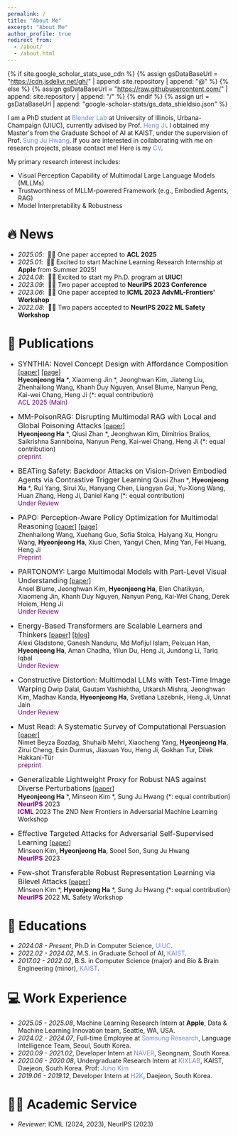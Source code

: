 ```yaml
---
permalink: /
title: "About Me"
excerpt: "About Me"
author_profile: true
redirect_from: 
  - /about/
  - /about.html
---
```


{% if site.google_scholar_stats_use_cdn %}
{% assign gsDataBaseUrl = "https://cdn.jsdelivr.net/gh/" | append: site.repository | append: "@" %}
{% else %}
{% assign gsDataBaseUrl = "https://raw.githubusercontent.com/" | append: site.repository | append: "/" %}
{% endif %}
{% assign url = gsDataBaseUrl | append: "google-scholar-stats/gs_data_shieldsio.json" %}

<span class='anchor' id='about-me'></span>

I am a PhD student at <a href="https://blender.cs.illinois.edu/" style="color: #7289da; text-decoration: none;">Blender Lab</a> at University of Illinois, Urbana-Champaign (UIUC), currently advised by Prof. <a href="https://blender.cs.illinois.edu/hengji.html" style="color: #7289da; text-decoration: none;">Heng Ji</a>. I obtained my Master's from the Graduate School of AI at KAIST, under the supervision of Prof. <a href="http://www.sungjuhwang.com/" style="color: #7289da; text-decoration: none;">Sung Ju Hwang</a>. If you are interested in collaborating with me on research projects, please contact me! Here is my <a href="https://drive.google.com/file/d/1WPAKJlVjXd3UItwzdtuC9zdM2vN9e8K3/view?usp=sharing" style="color: #7289da; text-decoration:none">CV</a>.

My primary research interest includes:
- Visual Perception Capability of Multimodal Large Language Models (MLLMs)
- Trustworthiness of MLLM-powered Framework (e.g., Embodied Agents, RAG)
- Model Interpretability & Robustness


# 🔥 News
- *2025.05*: &nbsp;🎉🎉 One paper accepted to **ACL 2025** 
- *2025.01*: &nbsp;🎉🎉 Excited to start Machine Learning Research Internship at **Apple** from Summer 2025!
- *2024.08*: &nbsp;🤘🤘 Excited to start my Ph.D. program at **UIUC**! 
- *2023.09*: &nbsp;🎉🎉 Two paper accepted to **NeurIPS 2023 Conference** 
- *2023.06*: &nbsp;🎉🎉 One paper accepted to **ICML 2023 AdvML-Frontiers' Workshop** 
- *2022.08*: &nbsp;🎉🎉 Two papers accepted to **NeurIPS 2022 ML Safety Workshop**

# 📝 Publications 
- <font size="3">SYNTHIA: Novel Concept Design with Affordance Composition</font> 
[[paper]](https://arxiv.org/abs/2502.17793) [[page]](https://synthia-uiuc.github.io/synthia.github.io/)\
**Hyeonjeong Ha** *, Xiaomeng Jin *, Jeonghwan Kim, Jiateng Liu, Zhenhailong Wang, Khanh Duy Nguyen, Ansel Blume, Nanyun Peng, Kai-wei Chang, Heng Ji (\*: equal contribution)  \
<span style="color:purple">ACL 2025 (Main)</span>

- <font size="3">MM-PoisonRAG: Disrupting Multimodal RAG with Local and Global Poisoning Attacks</font> 
[[paper]](https://arxiv.org/abs/2502.17832) \
**Hyeonjeong Ha** *, Qiusi Zhan *, Jeonghwan Kim, Dimitrios Bralios, Saikrishna Sanniboina, Nanyun Peng, Kai-wei Chang, Heng Ji (\*: equal contribution)  \
<span style="color:purple">preprint</span> 

- <font size="3">BEATing Safety: Backdoor Attacks on Vision-Driven Embodied Agents via Contrastive Trigger Learning</font> 
Qiusi Zhan *, **Hyeonjeong Ha** *, Rui Yang, Sirui Xu, Hanyang Chen, Liangyan Gui, Yu-Xiong Wang, Huan Zhang, Heng Ji, Daniel Kang (\*: equal contribution) \
<span style="color:purple">Under Review</span> 

- <font size="3">PAPO: Perception-Aware Policy Optimization for Multimodal Reasoning</font>
[[paper]](https://arxiv.org/abs/2507.06448)  [[page]](https://mikewangwzhl.github.io/PAPO/)\
Zhenhailong Wang, Xuehang Guo, Sofia Stoica, Haiyang Xu, Hongru Wang, **Hyeonjeong Ha**, Xiusi Chen, Yangyi Chen, Ming Yan, Fei Huang, Heng Ji  \
<span style="color:purple">Preprint</span>

- <font size="3">PARTONOMY: Large Multimodal Models with Part-Level Visual Understanding</font>
[[paper]](https://arxiv.org/abs/2505.20759) \
Ansel Blume, Jeonghwan Kim, **Hyeonjeong Ha**, Elen Chatikyan, Xiaomeng Jin, Khanh Duy Nguyen, Nanyun Peng, Kai-Wei Chang, Derek Hoiem, Heng Ji  \
<span style="color:purple">Under Review</span>

- <font size="3">Energy-Based Transformers are Scalable Learners and Thinkers</font>
[[paper]](https://arxiv.org/abs/2507.02092) [[blog]](https://alexiglad.github.io/blog/2025/ebt/) \
Alexi Gladstone, Ganesh Nanduru, Md Mofijul Islam, Peixuan Han, **Hyeonjeong Ha**, Aman Chadha, Yilun Du, Heng Ji, Jundong Li, Tariq Iqbal  \
<span style="color:purple">Under Review</span>

- <font size="3">Constructive Distortion: Multimodal LLMs with Test-Time Image Warping</font> 
Dwip Dalal, Gautam Vashishtha, Utkarsh Mishra, Jeonghwan Kim, Madhav Kanda, **Hyeonjeong Ha**, Svetlana Lazebnik, Heng Ji, Unnat Jain  \
<span style="color:purple">Under Review</span>

- <font size="3">Must Read: A Systematic Survey of Computational Persuasion</font> 
[[paper]](https://www.arxiv.org/abs/2505.07775) \
Nimet Beyza Bozdag, Shuhaib Mehri, Xiaocheng Yang, **Hyeonjeong Ha**, Zirui Cheng, Esin Durmus, Jiaxuan You, Heng Ji, Gokhan Tur, Dilek Hakkani-Tür  \
<span style="color:purple">preprint</span>

- <font size="3">Generalizable Lightweight Proxy for Robust NAS against Diverse Perturbations</font> 
[[paper]](https://arxiv.org/abs/2306.05031) \
**Hyeonjeong Ha** *, Minseon Kim *, Sung Ju Hwang (\*: equal contribution)  \
<span style="color:purple">**NeurIPS**</span> 2023 \
<span style="color:purple">**ICML**</span> 2023 The 2ND New Frontiers in Adversarial Machine Learning Workshop


- <font size="3">Effective Targeted Attacks for Adversarial Self-Supervised Learning</font>
[[paper]](https://arxiv.org/abs/2210.10482) \
Minseon Kim, **Hyeonjeong Ha**, Sooel Son, Sung Ju Hwang \
<span style="color:purple">**NeurIPS**</span> 2023


- <font size="3">Few-shot Transferable Robust Representation Learning via Bilevel Attacks</font> 
[[paper]](https://arxiv.org/abs/2210.10485) \
Minseon Kim *, **Hyeonjeong Ha** *, Sung Ju Hwang (\*: equal contribution) \
<span style="color:purple">**NeurIPS**</span> 2022 ML Safety Workshop

<!--# 🎖 Honors and Awards
- *2021.10* Lorem ipsum dolor sit amet, consectetur adipiscing elit. Vivamus ornare aliquet ipsum, ac tempus justo dapibus sit amet. 
- *2021.09* Lorem ipsum dolor sit amet, consectetur adipiscing elit. Vivamus ornare aliquet ipsum, ac tempus justo dapibus sit amet. -->

# 📖 Educations
- *2024.08 - Present*, Ph.D in Computer Science, <a href="https://blender.cs.illinois.edu/" style="color: #7289da; text-decoration: none;">UIUC</a>.
- *2022.02 - 2024.02*, M.S. in Graduate School of AI, <a href="https://www.kaist.ac.kr/en/" style="color: #7289da; text-decoration: none;">KAIST</a>.
- *2017.02 - 2022.02*, B.S. in Computer Science (major) and Bio & Brain Engineering (minor), <a href="https://www.kaist.ac.kr/en/" style="color: #7289da; text-decoration: none;">KAIST</a>.

<!--# 💬 Invited Talks
- *2021.06*, Lorem ipsum dolor sit amet, consectetur adipiscing elit. Vivamus ornare aliquet ipsum, ac tempus justo dapibus sit amet. 
- *2021.03*, Lorem ipsum dolor sit amet, consectetur adipiscing elit. Vivamus ornare aliquet ipsum, ac tempus justo dapibus sit amet.  \| [\[video\]](https://github.com/)-->

# 💻 Work Experience
- *2025.05 - 2025.08*, Machine Learning Research Intern at **Apple**, Data & Machine Learning Innovation team, Seattle, WA, USA.
- *2024.02 - 2024.07*, Full-time Employee at <a href="https://research.samsung.com/" style="color: #7289da; text-decoration: none;">Samsung Research</a>, Language Intelligence Team, Seoul, South Korea. 
- *2020.09 - 2021.02*, Developer Intern at <a href="https://developers.naver.com/main/" style="color: #7289da; text-decoration: none;">NAVER</a>, Seongnam, South Korea.
- *2020.06 - 2020.08*, Undergraduate Research Intern at <a href="https://www.kixlab.org/" style="color: #7289da; text-decoration: none;">KIXLAB</a>, KAIST, Daejeon, South Korea. Prof: <a href="https://juhokim.com/" style="color: #7289da; text-decoration: none;">Juho Kim</a>
- *2019.06 - 2019.12*, Developer Intern at <a href="https://www.sojunghangeul.com/home/main" style="color: #7289da; text-decoration: none;">H2K</a>, Daejeon, South Korea.

# 👩‍💻 Academic Service
- *Reviewer*: ICML (2024, 2023), NeurIPS (2023)
